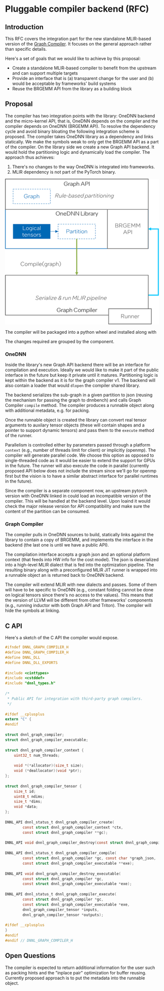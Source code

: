 # Pluggable compiler backend (RFC)

## Introduction

This RFC covers the integration part for the new standalone MLIR-based 
version of the [Graph Compiler](202230110-graph-compiler). It focuses on the
general approach rather than specific details.

Here's a set of goals that we would like to achieve by this proposal:
* Create a standalone MLIR-based compiler to benefit from the upstream and can
support multiple targets
* Provide an interface that is (a) transparent change for the user and 
(b) would be acceptable by frameworks' build systems
* Reuse the BRGEMM API from the library as a building block

## Proposal

The compiler has two integration points with the library: OneDNN backend and the micro-kernel API, that is, OneDNN depends on the compiler and the 
compiler depends on OneDNN (BRGEMM API). To resolve the dependency cycle 
and avoid binary bloating the following integration scheme is proposed.
The compiler takes OneDNN library as a dependency and links statically.
We make the symbols weak to only get the BRGEMM API as a part 
of the compiler. On the library side we create a new Graph API backend. It
would hold the partitioning logic and dynamically load the compiler. The
approach thus achieves:
1. There's no changes to the way OneDNN is integrated into frameworks.
2. MLIR dependency is not part of the PyTorch binary.

![Integration scheme](images/arch.png)

The compiler will be packaged into a python wheel and installed along with 

The changes required are grouped by the component.

### OneDNN
Inside the library's new Graph API backend there will be an interface for
compilation and execution. Ideally we would like to make it part of the
public interface in the future but keep it private until it matures.
Partitioning logic is kept within the backend as it is for the graph
compiler v1. The backend will also contain a loader that would `dlopen` the
compiler shared library.

The backend serializes the sub-graph in a given partition to json (reusing
the mechanism for passing the graph to dnnbench) and calls Graph Compiler 
`compile` method. The compiler produces a runnable object along with
additional metadata, e.g. for packing.

Once the runnable object is created the library can convert real tensor 
arguments to auxilary tensor objects (these will contain shapes and a pointer
to support dynamic tensors) and pass them to the `execute` method of the runner.

Parallelism is controlled either by parameters passed through a platform 
`context` (e.g., number of threads limit for client) or implicitly (openmp).
The compiler will generate parallel code. We choose this option as opposed to
single-threaded code as it would be easier to extend the support for GPUs in
the future. The runner will also execute the code in parallel (currently 
proposed API below does not include the stream since we'll go for openmp first
but the vision is to have a similar abstract interface for parallel runtimes
in the future).

Since the compiler is a separate component now, an upstream pytorch version
with OneDNN linked in could load an incompatible version of the compiler.
This will be handled at the backend level. Upon loaind it would check the major
release version for API compatibility and make sure the content of the partition
can be consumed.

### Graph Compiler
The compiler pulls in OneDNN sources to build, statically links against the
library to contain a copy of BRGEMM, and implements the interface in the 
backend (the last one is until we have a public API).

The compilation interface accepts a graph json and an optional platform context (that feeds into HW info for the cost model). The json is deserialized into a
high-level MLIR dialect that is fed into the optimization pipeline. The 
resulting binary along with a preconfigured MLIR JIT runner is wrapped into
a runnable object an is returned back to OneDNN backend.

The compiler will extend MLIR with new dialects and passes. Some of them will
have to be specific to OneDNN (e.g., constant folding cannot be done on logical
tensors since there's no access to the values). This means that the version of
LLVM will be different from other frameworks' components (e.g., running inductor
with both Graph API and Triton). The compiler will hide the symbols at linking.

## C API
Here's a sketch of the C API the compiler would expose.

```c
#ifndef DNNL_GRAPH_COMPILER_H
#define DNNL_GRAPH_COMPILER_H
#define DNNL_DLL
#define DNNL_DLL_EXPORTS

#include <cinttypes>
#include <cstddef>
#include "dnnl_types.h"

/*
 * Public API for integration with third-party graph compilers.
 */

#ifdef __cplusplus
extern "C" {
#endif

struct dnnl_graph_compiler;
struct dnnl_graph_compiler_executable;

struct dnnl_graph_compiler_context {
    uint32_t num_threads;

    void *(*allocator)(size_t size);
    void (*deallocator)(void *ptr);
};

struct dnnl_graph_compiler_tensor {
    size_t id;
    uint8_t ndims;
    size_t *dims;
    void *data;
};

DNNL_API dnnl_status_t dnnl_graph_compiler_create(
        const struct dnnl_graph_compiler_context *ctx,
        const struct dnnl_graph_compiler **gc);

DNNL_API void dnnl_graph_compiler_destroy(const struct dnnl_graph_compiler *gc);

DNNL_API dnnl_status_t dnnl_graph_compiler_compile(
        const struct dnnl_graph_compiler *gc, const char *graph_json,
        const struct dnnl_graph_compiler_executable **exe);

DNNL_API void dnnl_graph_compiler_destroy_executable(
        const struct dnnl_graph_compiler *gc,
        const struct dnnl_graph_compiler_executable *exe);

DNNL_API dnnl_status_t dnnl_graph_compiler_execute(
        const struct dnnl_graph_compiler *gc,
        const struct dnnl_graph_compiler_executable *exe,
        dnnl_graph_compiler_tensor *inputs,
        dnnl_graph_compiler_tensor *outputs);

#ifdef __cplusplus
}
#endif
#endif // DNNL_GRAPH_COMPILER_H
```

## Open Questions

The compiler is expected to return additional information for the user such
as packing hints and the "inplace pair" optimization for buffer reusing.
Currently proposed approach is to put the metadata into the runnable object.

